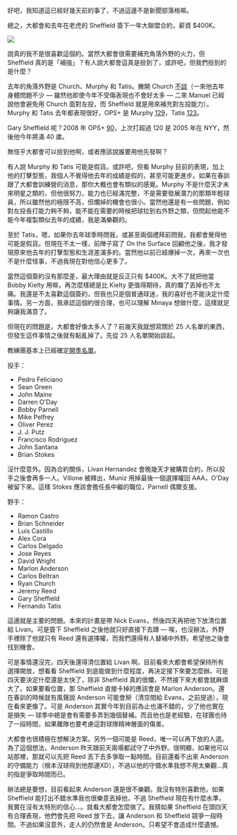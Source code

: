 好吧，我知道這已經好幾天前的事了，不過這邊不是新聞部落格嘛。

總之，大都會和去年在老虎的 Sheffield 簽下一年大聯盟合約，薪資 $400K。

[![](http://newyork.mets.mlb.com/images/players/mugshot/ph_122111.jpg)](http://newyork.mets.mlb.com/team/player.jsp?player_id=122111#gameType='R'&sectionType=career&statType=1&season=2014&level='ALL')

說真的我不是很喜歡這個約。當然大都會很需要補充角落外野的火力，但 Sheffield 真的是「補強」？有人說大都會這真是撿到了，或許吧，但我們撿到的是什麼？

去年的角落外野是 Church、Murphy 和 Tatis。撇開 Church [不談](http://www.baseball-reference.com/players/c/churcry01.shtml?redir)（一來他去年身體問題不少 — 雖然他即使今年不受傷表現也不會好太多 — 二來 Manuel 已經說他會避免用 Church 面對左投，而 Sheffield 就是用來補充對左投能力）。Murphy 和 Tatis 去年都表現很好，OPS+ 是 Murphy [129](http://www.baseball-reference.com/players/m/murphda08.shtml)，Tatis [123](http://www.baseball-reference.com/players/t/tatisfe01.shtml)。

Gary Sheffield 呢？2008 年 OPS+ [90](http://sandbox.baseball-reference.com/players/s/sheffga01.shtml?redir)，上次打超過 120 是 2005 年在 NYY，然後他今年將滿 40 歲。

無怪乎大都會可以撿到他啊，或者應該說誰要用他先發啊？

有人說 Murphy 和 Tatis 可能是假貨。或許吧，但看 Murphy 目前的表現，加上他的打擊型態，我個人不覺得他去年的成績是假的，甚至可能更進步。如果在春訓跟了大都會訓練營的消息，那你大概也會有類似的感覺。Murphy 不是什麼天才未來明星之類的，但他很努力，能力也已經滿完整，不是需要發展潛力的那類年輕球員，所以雖然他的極限不高，但爛掉的機會也很小。當然他還是有一些問題，例如對左投長打能力夠不夠，能不能在需要的時候把球拉到右外野之類，但問起他能不能今年複製類似去年的成績，我是滿樂觀的。

至於 Tatis，嗯，如果你去年球季時問我，或甚至兩個禮拜前問我，我都會覺得他可能是假貨。但現在不太一樣，前陣子寫了 On the Surface 回顧他之後，我才發現原來他去年的打擊型態和生涯差滿多的。當然他以前已經爆掉一次，再來一次也不是什麼怪事，不過我現在對他信心更多了。

當然這個簽約沒有那麼差，最大理由就是反正只有 $400K。大不了就把他當 Bobby Kielty 用嘛，再怎麼樣總是比 Kielty 更值得期待，真的爛了丟掉也不太痛。我還是不太喜歡這個簽約，但我也只是個普通球迷，我的喜好也不能決定什麼事情。另一方面，我承認這個約很合理，也可以理解 Minaya 想做什麼，這樣就足夠讓我滿意了。

但現在的問題是，大都會好像太多人了？前幾天我就想寫關於 25 人名單的東西，但發生這件事情之後就有點亂掉了。先從 25 人名單開始談起。

教練團基本上已經確定[開季名單](http://newyork.mets.mlb.com/team/roster_active.jsp?c_id=nym)。

投手：

* Pedro Feliciano
* Sean Green
* John Maine
* Darren O'Day
* Bobby Parnell
* Mike Pelfrey
* Oliver Perez
* J. J. Putz
* Francisco Rodriguez
* John Santana
* Brian Stokes

沒什麼意外。因為合約關係，Livan Hernandez 會晚幾天才被購買合約，所以投手之後會再多一人。Villone 被釋出，Muniz 用掉最後一個選擇權回 AAA，O'Day 被留下來。這樣 Stokes 應該會擔任長中繼的職位，Parnell 偶爾支援。

野手：

* Ramon Castro
* Brian Schneider
* Luis Castillo
* Alex Cora
* Carlos Delgado
* Jose Reyes
* David Wright
* Marlon Anderson
* Carlos Beltran
* Ryan Church
* Jeremy Reed
* Gary Sheffield
* Fernando Tatis

這邊就是主要的問題。本來的計畫是帶 Nick Evans，然後四天再把他下放清位置給 Livan。可是簽下 Sheffield 之後他就只好直接下去蹲 — 唉，也沒辦法，外野手裡除了他就只有 Reed 還有選擇權，而我們還得有人替補中外野。希望他之後會找到機會。

可是事情還沒完，四天後還得清位置給 Livan 啊。目前看來大都會希望保持所有選擇開放，想看看 Sheffield 到底能做到什麼程度，再決定接下來要怎麼辦。可是四天要決定什麼還是太快了，除非 Sheffield 真的很爛，不然接下來大都會就麻煩大了。如果要看位置，那 Sheffield 直接卡掉的應該會是 Marlon Anderson。還在春訓的時候就有風聲說 Anderson 可能會掰（清空間給 Evans，之前提過），現在看來更像了。可是 Anderson 其實今年到目前為止也滿不錯的，少了他也實在是損失 — 球季中總是會有需要多弄到幾個替補。而且他也是老經驗，在球團也待了一段時間，如果離隊也要考慮這對球隊精神層面的傷害。

大都會也很積極在想解決方案。另外一個可能是 Reed，唯一可以再下放的人選。為了這個想法，Anderson 昨天跟前天兩場都試守了中外野。很明顯，如果他可以站那裡，那就可以先把 Reed 丟下去多爭取一點時間。目前還看不出來 Anderson 的守備能力（根本沒球飛到他那邊XD），不過以他的守備水準我想不用太樂觀…真的指是爭取時間而已。

辦法總是要想，目前看起來 Anderson 還是很不樂觀。我沒有特別喜歡他，如果 Sheffield 能打出不錯水準我也很樂意丟掉他，不過 Sheffield 現在有什麼水準，我實在沒有太特別的信心…。就看大都會怎麼做了。我猜如果 Sheffield 在頭四天有合理表現，他們會先把 Reed 放下去，讓 Anderson 和 Sheffield 競爭一段時間。不過如果沒意外，走人的仍然會是 Anderson。只希望不會造成什麼遺憾。